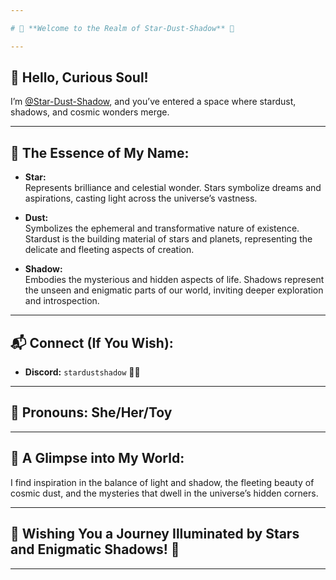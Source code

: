 ```yaml
---

# 🌟 **Welcome to the Realm of Star-Dust-Shadow** 🌟

---
```


## 👋 **Hello, Curious Soul!**  
I’m [@Star-Dust-Shadow](https://github.com/Star-Dust-Shadow), and you’ve entered a space where stardust, shadows, and cosmic wonders merge.

---

## 🌠 **The Essence of My Name:**

- **Star:**  
Represents brilliance and celestial wonder. Stars symbolize dreams and aspirations, casting light across the universe’s vastness.

- **Dust:**  
Symbolizes the ephemeral and transformative nature of existence. Stardust is the building material of stars and planets, representing the delicate and fleeting aspects of creation.

- **Shadow:**  
Embodies the mysterious and hidden aspects of life. Shadows represent the unseen and enigmatic parts of our world, inviting deeper exploration and introspection.

---

## 📬 **Connect (If You Wish):**  
- **Discord:** `stardustshadow` 🌌💬  

---

## 🌈 **Pronouns:** She/Her/Toy

---

## 🌟 **A Glimpse into My World:**  
I find inspiration in the balance of light and shadow, the fleeting beauty of cosmic dust, and the mysteries that dwell in the universe’s hidden corners.

---

## 🌠 **Wishing You a Journey Illuminated by Stars and Enigmatic Shadows!** 🌠

---
